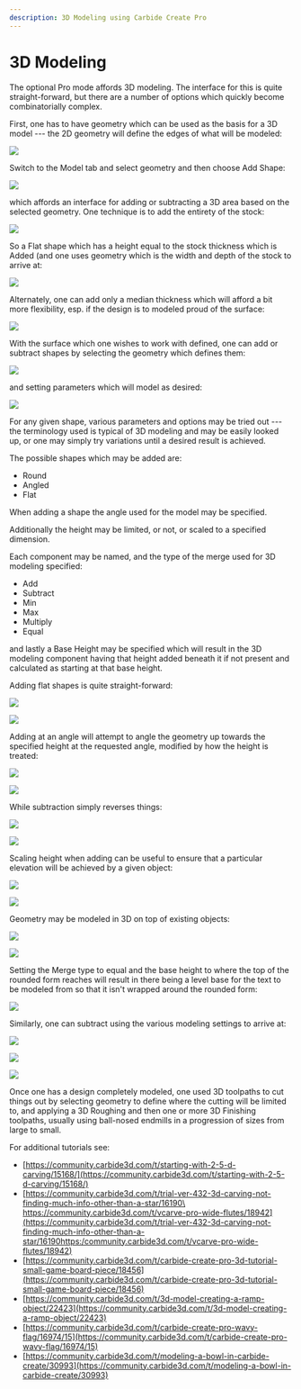 ```yaml
---
description: 3D Modeling using Carbide Create Pro
---
```


# 3D Modeling

The optional Pro mode affords 3D modeling. The interface for this is quite straight-forward, but there are a number of options which quickly become combinatorially complex.

First, one has to have geometry which can be used as the basis for a 3D model --- the 2D geometry will define the edges of what will be modeled:

![](<.gitbook/assets/image (128) (1).png>)

Switch to the Model tab and select geometry and then choose Add Shape:

![](<.gitbook/assets/image (118) (1).png>)

which affords an interface for adding or subtracting a 3D area based on the selected geometry. One technique is to add the entirety of the stock:

![](<.gitbook/assets/image (122) (1) (1) (1).png>)

So a Flat shape which has a height equal to the stock thickness which is Added (and one uses geometry which is the width and depth of the stock to arrive at:

![](<.gitbook/assets/image (138) (1) (1).png>)

Alternately, one can add only a median thickness which will afford a bit more flexibility, esp. if the design is to modeled proud of the surface:

![](<.gitbook/assets/image (117).png>)

With the surface which one wishes to work with defined, one can add or subtract shapes by selecting the geometry which defines them:

![](<.gitbook/assets/image (121) (1).png>)

and setting parameters which will model as desired:

![](<.gitbook/assets/image (124) (1).png>)

For any given shape, various parameters and options may be tried out --- the terminology used is typical of 3D modeling and may be easily looked up, or one may simply try variations until a desired result is achieved.

The possible shapes which may be added are:

* Round
* Angled
* Flat

When adding a shape the angle used for the model may be specified.

Additionally the height may be limited, or not, or scaled to a specified dimension.

Each component may be named, and the type of the merge used for 3D modeling specified:

* Add
* Subtract
* Min
* Max
* Multiply
* Equal

and lastly a Base Height may be specified which will result in the 3D modeling component having that height added beneath it if not present and calculated as starting at that base height.

Adding flat shapes is quite straight-forward:

![](<.gitbook/assets/image (136).png>)

![](<.gitbook/assets/image (124).png>)

Adding at an angle will attempt to angle the geometry up towards the specified height at the requested angle, modified by how the height is treated:

![](<.gitbook/assets/image (120).png>)

![](<.gitbook/assets/image (121).png>)

While subtraction simply reverses things:

![](<.gitbook/assets/image (137) (1).png>)

![](<.gitbook/assets/image (141).png>)

Scaling height when adding can be useful to ensure that a particular elevation will be achieved by a given object:

![](<.gitbook/assets/image (123) (1) (1) (1).png>)

![](<.gitbook/assets/image (125) (1).png>)

Geometry may be modeled in 3D on top of existing objects:

![](<.gitbook/assets/image (132).png>)

![](<.gitbook/assets/image (140).png>)

Setting the Merge type to equal and the base height to where the top of the rounded form reaches will result in there being a level base for the text to be modeled from so that it isn't wrapped around the rounded form:

![](<.gitbook/assets/image (114) (1).png>)

Similarly, one can subtract using the various modeling settings to arrive at:

![](<.gitbook/assets/image (123) (1) (1).png>)

![](<.gitbook/assets/image (122) (1) (1).png>)

![](<.gitbook/assets/image (115).png>)

Once one has a design completely modeled, one used 3D toolpaths to cut things out by selecting geometry to define where the cutting will be limited to, and applying a 3D Roughing and then one or more 3D Finishing toolpaths, usually using ball-nosed endmills in a progression of sizes from large to small.

For additional tutorials see:

* [https://community.carbide3d.com/t/starting-with-2-5-d-carving/15168/](https://community.carbide3d.com/t/starting-with-2-5-d-carving/15168/)
* [https://community.carbide3d.com/t/trial-ver-432-3d-carving-not-finding-much-info-other-than-a-star/16190\
  https://community.carbide3d.com/t/vcarve-pro-wide-flutes/18942](https://community.carbide3d.com/t/trial-ver-432-3d-carving-not-finding-much-info-other-than-a-star/16190https:/community.carbide3d.com/t/vcarve-pro-wide-flutes/18942)
* [https://community.carbide3d.com/t/carbide-create-pro-3d-tutorial-small-game-board-piece/18456](https://community.carbide3d.com/t/carbide-create-pro-3d-tutorial-small-game-board-piece/18456)
* [https://community.carbide3d.com/t/3d-model-creating-a-ramp-object/22423](https://community.carbide3d.com/t/3d-model-creating-a-ramp-object/22423)
* [https://community.carbide3d.com/t/carbide-create-pro-wavy-flag/16974/15](https://community.carbide3d.com/t/carbide-create-pro-wavy-flag/16974/15)
* [https://community.carbide3d.com/t/modeling-a-bowl-in-carbide-create/30993](https://community.carbide3d.com/t/modeling-a-bowl-in-carbide-create/30993)
